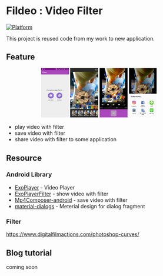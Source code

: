 # Fildeo : Video Filter

[![Platform](https://img.shields.io/badge/platform-android-green.svg)](http://developer.android.com/index.html)

This project is reused code from my work to new application.

## Feature

<p align="center">
<img src="screencapture/01_main.png" width="15%">
<img src="screencapture/02_filter.png" width="15%">
<img src="screencapture/03_share.png" width="15%">
<img src="screencapture/04_share.png" width="15%">
</p>

- play video with filter
- save video with filter
- share video with filter to some application

## Resource

### Android Library
* [ExoPlayer](https://github.com/google/ExoPlayer) - Video Player
* [ExoPlayerFilter](https://github.com/MasayukiSuda/ExoPlayerFilter) - show video with filter
* [Mp4Composer-android](https://github.com/MasayukiSuda/Mp4Composer-android) - save video with filter
* [material-dialogs](https://github.com/afollestad/material-dialogs) - Meterial design for dialog fragment

### Filter
https://www.digitalfilmactions.com/photoshop-curves/

## Blog tutorial
coming soon